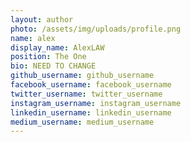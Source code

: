 ```yaml
---
layout: author
photo: /assets/img/uploads/profile.png
name: alex
display_name: AlexLAW
position: The One
bio: NEED TO CHANGE
github_username: github_username
facebook_username: facebook_username
twitter_username: twitter_username
instagram_username: instagram_username
linkedin_username: linkedin_username
medium_username: medium_username
---
```


